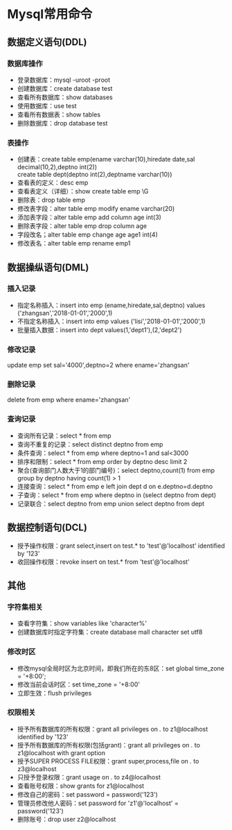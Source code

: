 # Mysql常用命令

## 数据定义语句(DDL)

### 数据库操作

- 登录数据库：mysql -uroot -proot
- 创建数据库：create database test
- 查看所有数据库：show databases
- 使用数据库：use test
- 查看所有数据表：show tables
- 删除数据库：drop database test

### 表操作

- 创建表：create table emp(ename varchar(10),hiredate date,sal decimal(10,2),deptno int(2))  
  create table dept(deptno int(2),deptname varchar(10))
- 查看表的定义：desc emp
- 查看表定义（详细）：show create table emp \G
- 删除表：drop table emp
- 修改表字段：alter table emp modify ename varchar(20)
- 添加表字段：alter table emp add column age int(3)
- 删除表字段：alter table emp drop column age
- 字段改名；alter table emp change age age1 int(4)
- 修改表名：alter table emp rename emp1

## 数据操纵语句(DML)

### 插入记录

- 指定名称插入：insert into emp (ename,hiredate,sal,deptno) values ('zhangsan','2018-01-01','2000',1)
- 不指定名称插入：insert into emp values ('lisi','2018-01-01','2000',1)
- 批量插入数据：insert into dept values(1,'dept1'),(2,'dept2')

### 修改记录

update emp set sal='4000',deptno=2 where ename='zhangsan'

### 删除记录

delete from emp where ename='zhangsan'

### 查询记录

- 查询所有记录：select * from emp
- 查询不重复的记录：select distinct deptno from emp
- 条件查询：select * from emp where deptno=1 and sal<3000
- 排序和限制：select * from emp order by deptno desc limit 2
- 聚合(查询部门人数大于1的部门编号)：select deptno,count(1) from emp group by deptno having count(1) > 1
- 连接查询：select * from emp e left join dept d on e.deptno=d.deptno
- 子查询：select * from emp where deptno in (select deptno from dept)
- 记录联合：select deptno from emp union select deptno from dept

## 数据控制语句(DCL)

- 授予操作权限：grant select,insert on test.* to 'test'@'localhost' identified by '123'
- 收回操作权限：revoke insert on test.* from 'test'@'localhost'

## 其他

### 字符集相关

- 查看字符集：show variables like 'character%'
- 创建数据库时指定字符集：create database mall character set utf8

### 修改时区

- 修改mysql全局时区为北京时间，即我们所在的东8区：set global time_zone = '+8:00';
- 修改当前会话时区：set time_zone = '+8:00'
- 立即生效：flush privileges

### 权限相关

- 授予所有数据库的所有权限：grant all privileges on *.* to z1@localhost identified by '123'
- 授予所有数据库的所有权限(包括grant)：grant all privileges on *.* to z1@localhost with grant option
- 授予SUPER PROCESS FILE权限：grant super,process,file on *.* to z3@localhost
- 只授予登录权限：grant usage on *.* to z4@localhost
- 查看账号权限：show grants for z1@localhost
- 修改自己的密码：set password = password('123')
- 管理员修改他人密码：set password for 'z1'@'localhost' = password('123')
- 删除账号：drop user z2@localhost